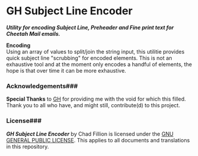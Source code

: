GH Subject Line Encoder
=======================
***Utility for encoding Subject Line, Preheader and Fine print text for Cheetah Mail emails.***


**Encoding**<br>
Using an array of values to split/join the string input, this utilitie provides quick subject line "scrubbing" for encoded elements. This is not an exhaustive tool and at the moment only encodes a handful of elements, the hope is that over time it can be more exhaustive.


### Acknowledgements###
**Special Thanks** to [GH](http://www.garnethill.com) for providing me with the void for which this filled.
Thank you to all who have, and might still, contribute(d) to this project.


### License###
**_GH Subject Line Encoder_** by Chad Fillion is licensed under the [GNU GENERAL PUBLIC LICENSE](https://www.gnu.org/copyleft/gpl.html). This applies to all documents and translations in this repository.
